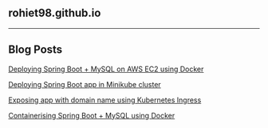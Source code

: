 ## rohiet98.github.io

---

## Blog Posts

[Deploying Spring Boot + MySQL on AWS EC2 using Docker](SprintBootAWS.md)

[Deploying Spring Boot app in Minikube cluster](SprintBootMinikube.md)

[Exposing app with domain name using Kubernetes Ingress](KubernetesIngress.md)

[Containerising Spring Boot + MySQL using Docker](SprintBootMySQLDocker.md)
